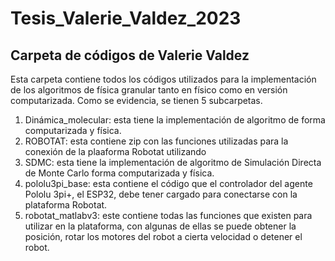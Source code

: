 # Tesis_Valerie_Valdez_2023
## Carpeta de códigos de Valerie Valdez

Esta carpeta contiene todos los códigos utilizados para la implementación de los algoritmos de física granular tanto en físico como en versión computarizada. Como se evidencia, se tienen 5 subcarpetas. 
1. Dinámica_molecular: esta tiene la implementación de algoritmo de forma computarizada y física.
2. ROBOTAT: esta contiene zip con las funciones utilizadas para la conexión de la plaaforma Robotat utilizando 
3. SDMC: esta tiene la implementación de algoritmo de Simulación Directa de Monte Carlo forma computarizada y física.
4. pololu3pi_base: esta contiene el código que el controlador del agente Pololu 3pi+, el ESP32, debe tener cargado para conectarse con la plataforma Robotat.
5. robotat_matlabv3: este contiene todas las funciones que existen para utilizar en la plataforma, con algunas de ellas se puede obtener la posición, rotar los motores del robot a cierta velocidad o detener el robot.